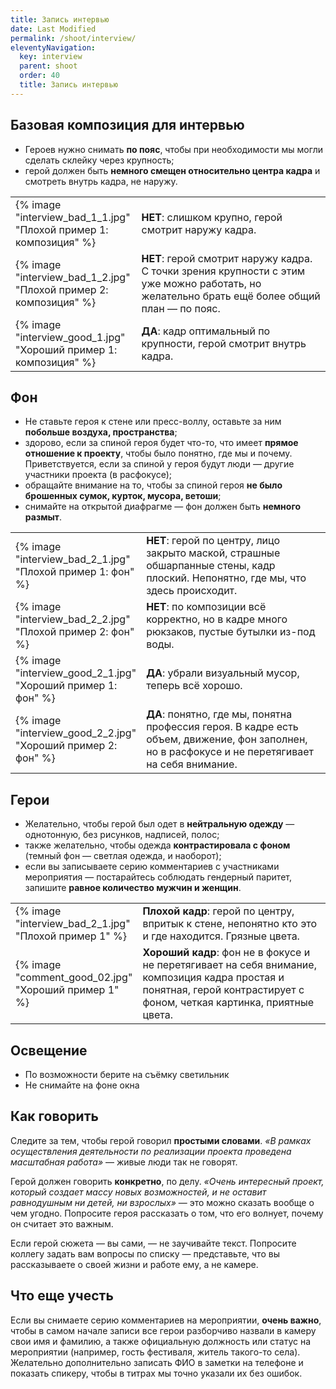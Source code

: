 ```yaml
---
title: Запись интервью
date: Last Modified 
permalink: /shoot/interview/
eleventyNavigation:
  key: interview
  parent: shoot
  order: 40
  title: Запись интервью
---
```


## Базовая композиция для интервью

* Героев нужно снимать **по пояс**, чтобы при необходимости мы могли сделать склейку через крупность; 
* герой должен быть **немного смещен относительно центра кадра** и смотреть внутрь кадра, не наружу.

<table class="table-auto">
  <tbody>
    <tr>
      <td width="40%">{% image "interview_bad_1_1.jpg" "Плохой пример 1: композиция" %}</td>
      <td><strong>НЕТ</strong>: слишком крупно, герой смотрит наружу кадра.</td>
    </tr>
    <tr>
      <td>{% image "interview_bad_1_2.jpg" "Плохой пример 2: композиция" %}</td>
      <td><strong>НЕТ</strong>: герой смотрит наружу кадра. С точки зрения крупности с этим уже можно работать, но желательно брать ещё более общий план — по пояс.</td>
    </tr>
    <tr>
      <td>{% image "interview_good_1.jpg" "Хороший пример 1: композиция" %}</td>
      <td><strong>ДА</strong>: кадр оптимальный по крупности, герой смотрит внутрь кадра.</td>
    </tr>
  </tbody>
</table>

## Фон

* Не ставьте героя к стене или пресс-воллу, оставьте за ним **побольше воздуха, пространства**;
* здорово, если за спиной героя будет что-то, что имеет **прямое отношение к проекту**, чтобы было понятно, где мы и почему. Приветствуется, если за спиной у героя будут люди — другие участники проекта (в расфокусе);
* обращайте внимание на то, чтобы за спиной героя **не было брошенных сумок, курток, мусора, ветоши**;
* снимайте на открытой диафрагме — фон должен быть **немного размыт**.

<table class="table-auto">
  <tbody>
    <tr>
      <td width="40%">{% image "interview_bad_2_1.jpg" "Плохой пример 1: фон" %}</td>
      <td><strong>НЕТ</strong>: герой по центру, лицо закрыто маской, страшные обшарпанные стены, кадр плоский. Непонятно, где мы, что здесь происходит.</td>
    </tr>
    <tr>
      <td>{% image "interview_bad_2_2.jpg" "Плохой пример 2: фон" %}</td>
      <td><strong>НЕТ</strong>: по композиции всё корректно, но в кадре много рюкзаков, пустые бутылки из-под воды.</td>
    </tr>
    <tr>
      <td>{% image "interview_good_2_1.jpg" "Хороший пример 1: фон" %}</td>
      <td><strong>ДА</strong>: убрали визуальный мусор, теперь всё хорошо.</td>
    </tr>
    <tr>
      <td>{% image "interview_good_2_2.jpg" "Хороший пример 2: фон" %}</td>
      <td><strong>ДА</strong>: понятно, где мы, понятна профессия героя. В кадре есть объем, движение, фон заполнен, но в расфокусе и не перетягивает на себя внимание.</td>
    </tr>
  </tbody>
</table>

## Герои

* Желательно, чтобы герой был одет в **нейтральную одежду** — однотонную, без рисунков, надписей, полос;
* также желательно, чтобы одежда **контрастировала с фоном** (темный фон — светлая одежда, и наоборот);
* если вы записываете серию комментариев с участниками мероприятия — постарайтесь соблюдать гендерный паритет, запишите **равное количество мужчин и женщин**.

<table class="table-auto">
  <tbody>
    <tr>
      <td width="40%">{% image "interview_bad_2_1.jpg" "Плохой пример 1" %}</td>
      <td><strong>Плохой кадр</strong>: герой по центру, впритык к стене, непонятно кто это и где находится. Грязные цвета.</td>
    </tr>
    <tr>
      <td>{% image "comment_good_02.jpg" "Хороший пример 1" %}</td>
      <td><strong>Хороший кадр</strong>: фон не в фокусе и не перетягивает на себя внимание, композиция кадра простая и понятная, герой контрастирует с фоном, четкая картинка, приятные цвета.</td>
    </tr>
  </tbody>
</table>

## Освещение

* По возможности берите на съёмку светильник
* Не снимайте на фоне окна

## Как говорить

Следите за тем, чтобы герой говорил **простыми словами**. _«В рамках осуществления деятельности по реализации проекта проведена масштабная работа»_ — живые люди так не говорят. 

Герой должен говорить **конкретно**, по делу. _«Очень интересный проект, который создает массу новых возможностей, и не оставит равнодушным ни детей, ни взрослых»_ — это можно сказать вообще о чем угодно. Попросите героя рассказать о том, что его волнует, почему он считает это важным.

Если герой сюжета — вы сами, — не заучивайте текст. Попросите коллегу задать вам вопросы по списку — представьте, что вы рассказываете о своей жизни и работе ему, а не камере.

## Что еще учесть

Если вы снимаете серию комментариев на мероприятии, **очень важно**, чтобы в самом начале записи все герои разборчиво назвали в камеру свои имя и фамилию, а также официальную должность или статус на мероприятии (например, гость фестиваля, житель такого-то села). Желательно дополнительно записать ФИО в заметки на телефоне и показать спикеру, чтобы в титрах мы точно указали их без ошибок.